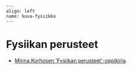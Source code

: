 ```{figure} ../images/rovaniemi.png
---
align: left
name: kuva-fysiikka
---
```


# Fysiikan perusteet


- [Minna Korhosen 'Fysiikan perusteet'-oppikirja](https://luma-lapinamk.github.io/minna-fysiikka).
